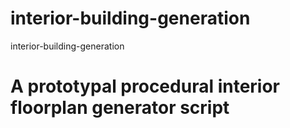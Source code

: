 interior-building-generation
=======

interior-building-generation

# A prototypal procedural interior floorplan generator script